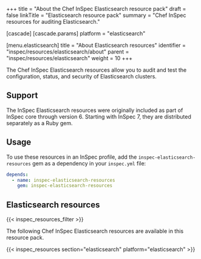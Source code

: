 +++
title = "About the Chef InSpec Elasticsearch resource pack"
draft = false
linkTitle = "Elasticsearch resource pack"
summary = "Chef InSpec resources for auditing Elasticsearch."

[cascade]
  [cascade.params]
    platform = "elasticsearch"

[menu.elasticsearch]
  title = "About Elasticsearch resources"
  identifier = "inspec/resources/elasticsearch/about"
  parent = "inspec/resources/elasticsearch"
  weight = 10
+++

The Chef InSpec Elasticsearch resources allow you to audit and test the configuration, status, and security of Elasticsearch clusters.

## Support

The InSpec Elasticsearch resources were originally included as part of InSpec core through version 6. Starting with InSpec 7, they are distributed separately as a Ruby gem.

## Usage

To use these resources in an InSpec profile, add the `inspec-elasticsearch-resources` gem as a dependency in your `inspec.yml` file:

```yaml
depends:
  - name: inspec-elasticsearch-resources
    gem: inspec-elasticsearch-resources
```

## Elasticsearch resources

{{< inspec_resources_filter >}}

The following Chef InSpec Elasticsearch resources are available in this resource pack.

{{< inspec_resources section="elasticsearch" platform="elasticsearch" >}}
